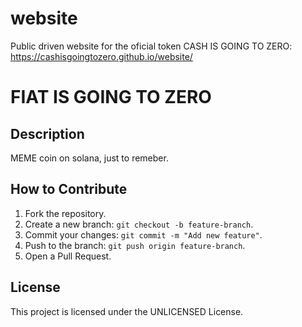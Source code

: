# website
Public driven website for the oficial token CASH IS GOING TO ZERO: https://cashisgoingtozero.github.io/website/

# FIAT IS GOING TO ZERO

## Description
MEME coin on solana, just to remeber. 

## How to Contribute
1. Fork the repository.
2. Create a new branch: `git checkout -b feature-branch`.
3. Commit your changes: `git commit -m "Add new feature"`.
4. Push to the branch: `git push origin feature-branch`.
5. Open a Pull Request.

## License
This project is licensed under the UNLICENSED License.
